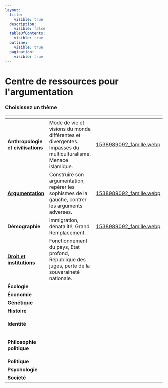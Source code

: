 ```yaml
---
layout:
  title:
    visible: true
  description:
    visible: false
  tableOfContents:
    visible: true
  outline:
    visible: true
  pagination:
    visible: true
---
```


# Centre de ressources pour l'argumentation

### Choisissez un thème

<table data-view="cards"><thead><tr><th></th><th></th><th data-hidden data-card-cover data-type="files"></th><th data-hidden></th><th data-hidden data-card-target data-type="content-ref"></th></tr></thead><tbody><tr><td><strong>Anthropologie et civilisations</strong></td><td>Mode de vie et visions du monde différentes et divergentes. Impasses du multiculturalisme. Menace islamique.</td><td><a href=".gitbook/assets/1538989092_famille.webp">1538989092_famille.webp</a></td><td></td><td><a href="broken-reference">Broken link</a></td></tr><tr><td><a href="argumentation/"><strong>Argumentation</strong></a></td><td>Construire son argumentation, repérer les sophismes de la gauche, contrer les arguments adverses.</td><td><a href=".gitbook/assets/1538989092_famille.webp">1538989092_famille.webp</a></td><td></td><td></td></tr><tr><td><strong>Démographie</strong></td><td>Immigration, dénatalité, Grand Remplacement.</td><td><a href=".gitbook/assets/1538989092_famille.webp">1538989092_famille.webp</a></td><td></td><td></td></tr><tr><td><a href="droit-et-institutions/"><strong>Droit et institutions</strong></a></td><td>Fonctionnement du pays, Etat profond, République des juges, perte de la souveraineté nationale.</td><td></td><td></td><td></td></tr><tr><td><strong>Écologie</strong></td><td></td><td></td><td></td><td></td></tr><tr><td><strong>Économie</strong></td><td></td><td></td><td></td><td></td></tr><tr><td><strong>Génétique</strong></td><td></td><td></td><td></td><td></td></tr><tr><td><strong>Histoire</strong> </td><td></td><td></td><td></td><td></td></tr><tr><td><p><strong>Identité</strong></p><p></p></td><td></td><td></td><td></td><td></td></tr><tr><td><p><strong>Philosophie politique</strong></p><p></p></td><td></td><td></td><td></td><td><a href="broken-reference">Broken link</a></td></tr><tr><td><strong>Politique</strong></td><td></td><td></td><td></td><td></td></tr><tr><td><strong>Psychologie</strong></td><td></td><td></td><td></td><td></td></tr><tr><td><a href="societe/"><strong>Société</strong></a></td><td></td><td></td><td></td><td></td></tr></tbody></table>


